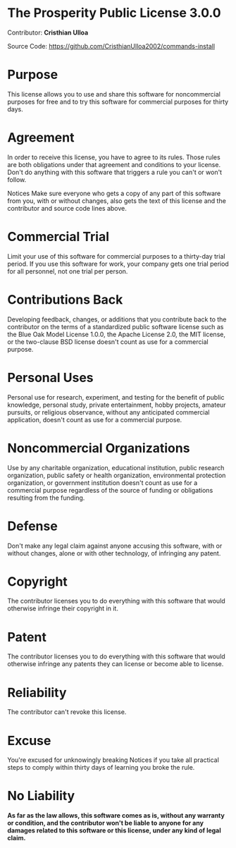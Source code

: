 # The Prosperity Public License 3.0.0
Contributor: **Cristhian Ulloa**

Source Code: https://github.com/CristhianUlloa2002/commands-install

# Purpose
This license allows you to use and share this software for noncommercial purposes for free and to try this software for commercial purposes for thirty days.

# Agreement
In order to receive this license, you have to agree to its rules. Those rules are both obligations under that agreement and conditions to your license. Don't do anything with this software that triggers a rule you can't or won't follow.

Notices
Make sure everyone who gets a copy of any part of this software from you, with or without changes, also gets the text of this license and the contributor and source code lines above.

# Commercial Trial
Limit your use of this software for commercial purposes to a thirty-day trial period. If you use this software for work, your company gets one trial period for all personnel, not one trial per person.

# Contributions Back
Developing feedback, changes, or additions that you contribute back to the contributor on the terms of a standardized public software license such as the Blue Oak Model License 1.0.0, the Apache License 2.0, the MIT license, or the two-clause BSD license doesn't count as use for a commercial purpose.

# Personal Uses
Personal use for research, experiment, and testing for the benefit of public knowledge, personal study, private entertainment, hobby projects, amateur pursuits, or religious observance, without any anticipated commercial application, doesn't count as use for a commercial purpose.

# Noncommercial Organizations
Use by any charitable organization, educational institution, public research organization, public safety or health organization, environmental protection organization, or government institution doesn't count as use for a commercial purpose regardless of the source of funding or obligations resulting from the funding.

# Defense
Don't make any legal claim against anyone accusing this software, with or without changes, alone or with other technology, of infringing any patent.

# Copyright
The contributor licenses you to do everything with this software that would otherwise infringe their copyright in it.

# Patent
The contributor licenses you to do everything with this software that would otherwise infringe any patents they can license or become able to license.

# Reliability
The contributor can't revoke this license.

# Excuse
You're excused for unknowingly breaking Notices if you take all practical steps to comply within thirty days of learning you broke the rule.

# No Liability
**As far as the law allows, this software comes as is, without any warranty or condition, and the contributor won't be liable to anyone for any damages related to this software or this license, under any kind of legal claim.**
